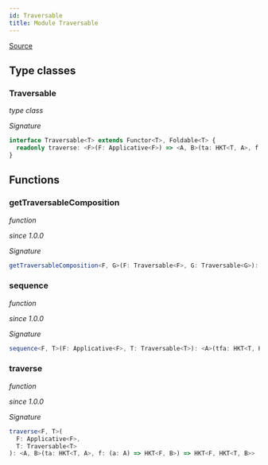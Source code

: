 ```yaml
---
id: Traversable
title: Module Traversable
---
```


[Source](https://github.com/gcanti/fp-ts/blob/master/src/Traversable.ts)

## Type classes

### Traversable

_type class_

_Signature_

```ts
interface Traversable<T> extends Functor<T>, Foldable<T> {
  readonly traverse: <F>(F: Applicative<F>) => <A, B>(ta: HKT<T, A>, f: (a: A) => HKT<F, B>) => HKT<F, HKT<T, B>>
}
```

## Functions

### getTraversableComposition

_function_

_since 1.0.0_

_Signature_

```ts
getTraversableComposition<F, G>(F: Traversable<F>, G: Traversable<G>): TraversableComposition<F, G>
```

### sequence

_function_

_since 1.0.0_

_Signature_

```ts
sequence<F, T>(F: Applicative<F>, T: Traversable<T>): <A>(tfa: HKT<T, HKT<F, A>>) => HKT<F, HKT<T, A>>
```

### traverse

_function_

_since 1.0.0_

_Signature_

```ts
traverse<F, T>(
  F: Applicative<F>,
  T: Traversable<T>
): <A, B>(ta: HKT<T, A>, f: (a: A) => HKT<F, B>) => HKT<F, HKT<T, B>>
```
